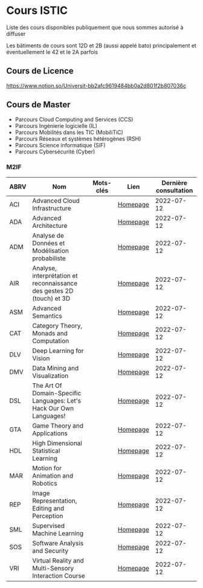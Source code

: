 # Cours ISTIC

Liste des cours disponibles publiquement que nous sommes autorisé à diffuser

Les bâtiments de cours sont 12D et 2B (aussi appelé bato) principalement et éventuellement le 42 et le 2A parfois

## Cours de Licence

https://www.notion.so/Universit-bb2afc9619484bb0a2d801f2b807036c

## Cours de Master

* Parcours Cloud Computing and Services (CCS)
* Parcours Ingénierie logicielle (IL)
* Parcours Mobilités dans les TIC (MobiliTiC)
* Parcours Réseaux et systèmes hétérogènes (RSH)
* Parcours Science informatique (SIF)
* Parcours Cybersécurité (Cyber)

### M2IF

| ABRV | Nom                                                                   | Mots-clés | Lien                                                                                                                                    | Dernière consultation |
|------|-----------------------------------------------------------------------|-----------|-----------------------------------------------------------------------------------------------------------------------------------------|-----------------------|
| ACI  | Advanced Cloud Infrastructure                                         |           | [Homepage](https://people.rennes.inria.fr/Christine.Morin/teaching/advanced-cloud-infrastructures-aci/)                                 | 2022-07-12            |
| ADA  | Advanced Architecture                                                 |           | [Homepage](https://team.inria.fr/pacap/ada/)                                                                                            | 2022-07-12            |
| ADM  | Analyse de Données et Modélisation probabiliste                       |           | [Homepage](https://people.irisa.fr/Guillaume.Gravier/ADM/)                                                                              | 2022-07-12            |
| AIR  | Analyse, interprétation et reconnaissance des gestes 2D (touch) et 3D |           | [Homepage](https://www-intuidoc.irisa.fr/enseignement/teaching-air-analyse-interpretation-et-reconnaissance-des-gestes-2d-touch-et-3d/) | 2022-07-12            |
| ASM  | Advanced Semantics                                                    |           | [Homepage](https://files.inria.fr/asm/)                                                                                                 | 2022-07-12            |
| CAT  | Category Theory, Monads and Computation                               |           | [Homepage](http://khalilghorbal.info/teaching/cat.html)                                                                                 | 2022-07-12            |
| DLV  | Deep Learning for Vision                                              |           | [Homepage](https://sif-dlv.github.io/)                                                                                                  | 2022-07-12            |
| DMV  | Data Mining and Visualization                                         |           | [Homepage](https://people.irisa.fr/Alexandre.Termier/dmv/)                                                                              | 2022-07-12            |
| DSL  | The Art Of Domain-Specific Languages: Let's Hack Our Own Languages!   |           | [Homepage](https://github.com/FAMILIAR-project/HackOurLanguages-SIF)                                                                    | 2022-07-12            |
| GTA  | Game Theory and Applications                                          |           | [Homepage](https://www.dropbox.com/s/lkbqe5i3wgc3on3/support.pdf?dl=0)                                                                  | 2022-07-12            |
| HDL  | High Dimensional Statistical Learning                                 |           | [Homepage](https://people.rennes.inria.fr/Aline.Roumy/roumy_teaching_HDL.html)                                                          | 2022-07-12            |
| MAR  | Motion for Animation and Robotics                                     |           | [Homepage](https://people.irisa.fr/Marc.Christie/MASTER-SIF/MAR.html)                                                                   | 2022-07-12            |
| REP  | Image Representation, Editing and Perception                          |           | [Homepage](https://people.rennes.inria.fr/Thomas.Maugey/wp/teaching/rep/)                                                               | 2022-07-12            |
| SML  | Supervised Machine Learning                                           |           | [Homepage](https://people.rennes.inria.fr/Francois.Coste/sml/)                                                                          | 2022-07-12            |
| SOS  | Software Analysis and Security                                        |           | [Homepage](https://www.irisa.fr/celtique/teaching/SOS/)                                                                                 | 2022-07-12            |
| VRI  | Virtual Reality and Multi-Sensory Interaction Course                  |           | [Homepage](https://people.irisa.fr/ferran.argelaguet/courses/VRI.html)                                                                  | 2022-07-12            |

